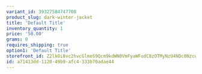 ```yaml
---
variant_id: 39327584747708
product_slug: dark-winter-jacket
title: 'Default Title'
inventory_quantity: 1
price: '50.00'
grams: 0
requires_shipping: true
option1: 'Default Title'
storefront_id: Z2lkOi8vc2hvcGlmeS9Qcm9kdWN0VmFyaWFudC8zOTMyNzU4NDc0NzcwOA==
id: a71413dd-1120-49b9-afc4-333b70adae44
---
```

